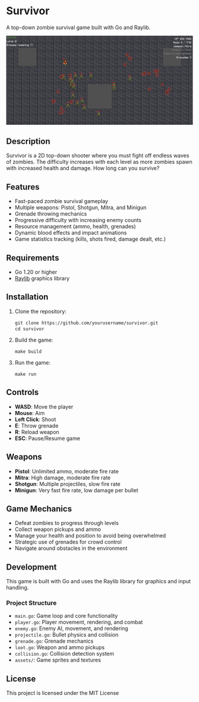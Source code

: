 # Survivor

A top-down zombie survival game built with Go and Raylib.


![Survivor Game](assets/preview.png)


## Description

Survivor is a 2D top-down shooter where you must fight off endless waves of zombies. The difficulty increases with each level as more zombies spawn with increased health and damage. How long can you survive?

## Features

- Fast-paced zombie survival gameplay
- Multiple weapons: Pistol, Shotgun, Mitra, and Minigun
- Grenade throwing mechanics
- Progressive difficulty with increasing enemy counts
- Resource management (ammo, health, grenades)
- Dynamic blood effects and impact animations
- Game statistics tracking (kills, shots fired, damage dealt, etc.)

## Requirements

- Go 1.20 or higher
- [Raylib](https://github.com/gen2brain/raylib-go) graphics library

## Installation

1. Clone the repository:
   ```
   git clone https://github.com/yourusername/survivor.git
   cd survivor
   ```

2. Build the game:
   ```
   make build
   ```

3. Run the game:
   ```
   make run
   ```


## Controls

- **WASD**: Move the player
- **Mouse**: Aim
- **Left Click**: Shoot
- **E**: Throw grenade
- **R**: Reload weapon
- **ESC**: Pause/Resume game

## Weapons

- **Pistol**: Unlimited ammo, moderate fire rate
- **Mitra**: High damage, moderate fire rate
- **Shotgun**: Multiple projectiles, slow fire rate
- **Minigun**: Very fast fire rate, low damage per bullet

## Game Mechanics

- Defeat zombies to progress through levels
- Collect weapon pickups and ammo
- Manage your health and position to avoid being overwhelmed
- Strategic use of grenades for crowd control
- Navigate around obstacles in the environment

## Development

This game is built with Go and uses the Raylib library for graphics and input handling.

### Project Structure

- `main.go`: Game loop and core functionality
- `player.go`: Player movement, rendering, and combat
- `enemy.go`: Enemy AI, movement, and rendering
- `projectile.go`: Bullet physics and collision
- `grenade.go`: Grenade mechanics
- `loot.go`: Weapon and ammo pickups
- `collision.go`: Collision detection system
- `assets/`: Game sprites and textures

## License

This project is licensed under the MIT License


